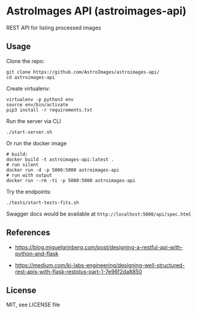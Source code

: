 AstroImages API (astroimages-api)
=================================

REST API for listing processed images

Usage
-----

Clone the repo:

    git clone https://github.com/AstroImages/astroimages-api/
    cd astroimages-api

Create virtualenv:

    virtualenv -p python3 env
    source env/bin/activate
    pip3 install -r requirements.txt

Run the server via CLI

    ./start-server.sh
    
Or run the docker image

    # build: 
    docker build -t astroimages-api:latest .
    # run silent
    docker run -d -p 5000:5000 astroimages-api
    # run with output
    docker run --rm -ti -p 5000:5000 astroimages-api

Try the endpoints:

    ./tests/start-tests-fits.sh

Swagger docs would be available at `http://localhost:5000/api/spec.html`

## References

- https://blog.miguelgrinberg.com/post/designing-a-restful-api-with-python-and-flask

- https://medium.com/ki-labs-engineering/designing-well-structured-rest-apis-with-flask-restplus-part-1-7e96f2da8850


License
-------

MIT, see LICENSE file


